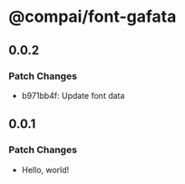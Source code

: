 # @compai/font-gafata

## 0.0.2

### Patch Changes

- b971bb4f: Update font data

## 0.0.1

### Patch Changes

- Hello, world!
